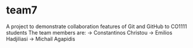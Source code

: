 # team7
A project to demonstrate collaboration features of Git and GitHub to CO1111 students
The team members are:
-> Constantinos Christou
-> Emilios Hadjiliasi
-> Michail Agapidis
